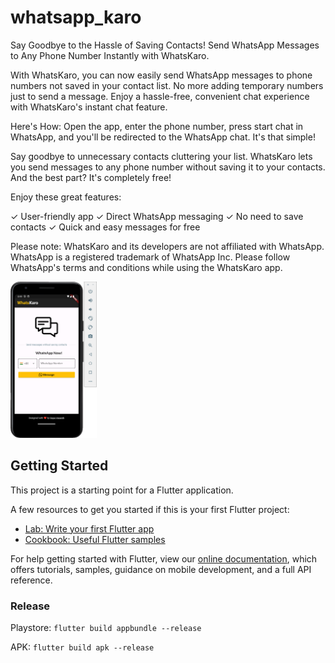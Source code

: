# whatsapp_karo

Say Goodbye to the Hassle of Saving Contacts! Send WhatsApp Messages to Any Phone Number Instantly with WhatsKaro.

With WhatsKaro, you can now easily send WhatsApp messages to phone numbers not saved in your contact list. No more adding temporary numbers just to send a message. Enjoy a hassle-free, convenient chat experience with WhatsKaro's instant chat feature.

Here's How: Open the app, enter the phone number, press start chat in WhatsApp, and you'll be redirected to the WhatsApp chat. It's that simple!

Say goodbye to unnecessary contacts cluttering your list. WhatsKaro lets you send messages to any phone number without saving it to your contacts. And the best part? It's completely free!

Enjoy these great features:

✓ User-friendly app
✓ Direct WhatsApp messaging
✓ No need to save contacts
✓ Quick and easy messages for free

Please note: WhatsKaro and its developers are not affiliated with WhatsApp. WhatsApp is a registered trademark of WhatsApp Inc. Please follow WhatsApp's terms and conditions while using the WhatsKaro app.

<img src="screenshot.png" alt="App Screenshot" height="250">

## Getting Started

This project is a starting point for a Flutter application.

A few resources to get you started if this is your first Flutter project:

- [Lab: Write your first Flutter app](https://flutter.dev/docs/get-started/codelab)
- [Cookbook: Useful Flutter samples](https://flutter.dev/docs/cookbook)

For help getting started with Flutter, view our
[online documentation](https://flutter.dev/docs), which offers tutorials,
samples, guidance on mobile development, and a full API reference.

### Release

Playstore: `flutter build appbundle --release`

APK: `flutter build apk --release`
